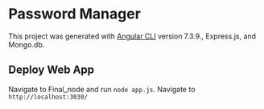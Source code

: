 # Password Manager

This project was generated with [Angular CLI](https://github.com/angular/angular-cli) version 7.3.9., Express.js, and Mongo.db.

## Deploy Web App

Navigate to Final_node and run `node app.js`. Navigate to `http://localhost:3030/`

